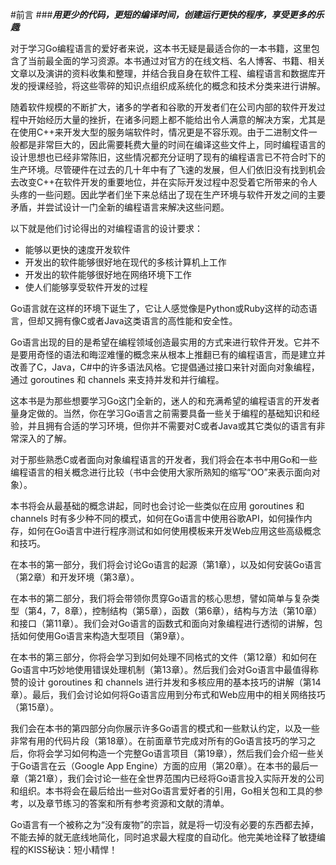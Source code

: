 #前言
###***用更少的代码，更短的编译时间，创建运行更快的程序，享受更多的乐趣***

对于学习Go编程语言的爱好者来说，这本书无疑是最适合你的一本书籍，这里包含了当前最全面的学习资源。本书通过对官方的在线文档、名人博客、书籍、相关文章以及演讲的资料收集和整理，并结合我自身在软件工程、编程语言和数据库开发的授课经验，将这些零碎的知识点组织成系统化的概念和技术分类来进行讲解。

随着软件规模的不断扩大，诸多的学者和谷歌的开发者们在公司内部的软件开发过程中开始经历大量的挫折，在诸多问题上都不能给出令人满意的解决方案，尤其是在使用C++来开发大型的服务端软件时，情况更是不容乐观。由于二进制文件一般都是非常巨大的，因此需要耗费大量的时间在编译这些文件上，同时编程语言的设计思想也已经非常陈旧，这些情况都充分证明了现有的编程语言已不符合时下的生产环境。尽管硬件在过去的几十年中有了飞速的发展，但人们依旧没有找到机会去改变C++在软件开发的重要地位，并在实际开发过程中忍受着它所带来的令人头疼的一些问题。因此学者们坐下来总结出了现在生产环境与软件开发之间的主要矛盾，并尝试设计一门全新的编程语言来解决这些问题。

以下就是他们讨论得出的对编程语言的设计要求：
- 能够以更快的速度开发软件
- 开发出的软件能够很好地在现代的多核计算机上工作
- 开发出的软件能够很好地在网络环境下工作
- 使人们能够享受软件开发的过程

Go语言就在这样的环境下诞生了，它让人感觉像是Python或Ruby这样的动态语言，但却又拥有像C或者Java这类语言的高性能和安全性。

Go语言出现的目的是希望在编程领域创造最实用的方式来进行软件开发。它并不是要用奇怪的语法和晦涩难懂的概念来从根本上推翻已有的编程语言，而是建立并改善了C，Java，C#中的许多语法风格。它提倡通过接口来针对面向对象编程，通过 goroutines 和 channels 来支持并发和并行编程。

这本书是为那些想要学习Go这门全新的，迷人的和充满希望的编程语言的开发者量身定做的。当然，你在学习Go语言之前需要具备一些关于编程的基础知识和经验，并且拥有合适的学习环境，但你并不需要对C或者Java或其它类似的语言有非常深入的了解。

对于那些熟悉C或者面向对象编程语言的开发者，我们将会在本书中用Go和一些编程语言的相关概念进行比较（书中会使用大家所熟知的缩写“OO”来表示面向对象）。

本书将会从最基础的概念讲起，同时也会讨论一些类似在应用 goroutines 和 channels 时有多少种不同的模式，如何在Go语言中使用谷歌API，如何操作内存，如何在Go语言中进行程序测试和如何使用模板来开发Web应用这些高级概念和技巧。

在本书的第一部分，我们将会讨论Go语言的起源（第1章），以及如何安装Go语言（第2章）和开发环境（第3章）。

在本书的第二部分，我们将会带领你贯穿Go语言的核心思想，譬如简单与复杂类型（第4，7，8章），控制结构（第5章），函数（第6章），结构与方法（第10章）和接口（第11章）。我们会对Go语言的函数式和面向对象编程进行透彻的讲解，包括如何使用Go语言来构造大型项目（第9章）。

在本书的第三部分，你将会学习到如何处理不同格式的文件（第12章）和如何在Go语言中巧妙地使用错误处理机制（第13章）。然后我们会对Go语言中最值得称赞的设计 goroutines 和 channels 进行并发和多核应用的基本技巧的讲解（第14章）。最后，我们会讨论如何将Go语言应用到分布式和Web应用中的相关网络技巧（第15章）。

我们会在本书的第四部分向你展示许多Go语言的模式和一些默认约定，以及一些非常有用的代码片段（第18章）。在前面章节完成对所有的Go语言技巧的学习之后，你将会学习如何构造一个完整Go语言项目（第19章），然后我们会介绍一些关于Go语言在云（Google App Engine）方面的应用（第20章）。在本书的最后一章（第21章），我们会讨论一些在全世界范围内已经将Go语言投入实际开发的公司和组织。本书将会在最后给出一些对Go语言爱好者的引用，Go相关包和工具的参考，以及章节练习的答案和所有参考资源和文献的清单。

Go语言有一个被称之为“没有废物”的宗旨，就是将一切没有必要的东西都去掉，不能去掉的就无底线地简化，同时追求最大程度的自动化。他完美地诠释了敏捷编程的KISS秘诀：短小精悍！

